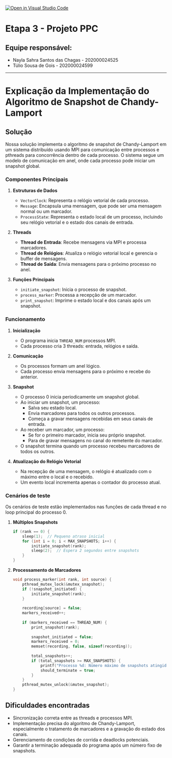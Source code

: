 [![Open in Visual Studio Code](https://classroom.github.com/assets/open-in-vscode-2e0aaae1b6195c2367325f4f02e2d04e9abb55f0b24a779b69b11b9e10269abc.svg)](https://classroom.github.com/online_ide?assignment_repo_id=16515838&assignment_repo_type=AssignmentRepo)

# Etapa 3 - Projeto PPC

## Equipe responsável:
 * Nayla Sahra Santos das Chagas - 202000024525  
 * Túlio Sousa de Gois - 202000024599
   
---

# Explicação da Implementação do Algoritmo de Snapshot de Chandy-Lamport

## Solução

Nossa solução implementa o algoritmo de snapshot de Chandy-Lamport em um sistema distribuído usando MPI para comunicação entre processos e pthreads para concorrência dentro de cada processo. O sistema segue um modelo de comunicação em anel, onde cada processo pode iniciar um snapshot global.

### Componentes Principais

1. **Estruturas de Dados**
   - `VectorClock`: Representa o relógio vetorial de cada processo.
   - `Message`: Encapsula uma mensagem, que pode ser uma mensagem normal ou um marcador.
   - `ProcessState`: Representa o estado local de um processo, incluindo seu relógio vetorial e o estado dos canais de entrada.

2. **Threads**
   - **Thread de Entrada**: Recebe mensagens via MPI e processa marcadores.
   - **Thread de Relógios**: Atualiza o relógio vetorial local e gerencia o buffer de mensagens.
   - **Thread de Saída**: Envia mensagens para o próximo processo no anel.

3. **Funções Principais**
   - `initiate_snapshot`: Inicia o processo de snapshot.
   - `process_marker`: Processa a recepção de um marcador.
   - `print_snapshot`: Imprime o estado local e dos canais após um snapshot.

### Funcionamento

1. **Inicialização**
   - O programa inicia `THREAD_NUM` processos MPI.
   - Cada processo cria 3 threads: entrada, relógios e saída.

2. **Comunicação**
   - Os processos formam um anel lógico.
   - Cada processo envia mensagens para o próximo e recebe do anterior.

3. **Snapshot**
   - O processo 0 inicia periodicamente um snapshot global.
   - Ao iniciar um snapshot, um processo:
     - Salva seu estado local.
     - Envia marcadores para todos os outros processos.
     - Começa a gravar mensagens recebidas em seus canais de entrada.
   - Ao receber um marcador, um processo:
     - Se for o primeiro marcador, inicia seu próprio snapshot.
     - Para de gravar mensagens no canal do remetente do marcador.
   - O snapshot termina quando um processo recebeu marcadores de todos os outros.

4. **Atualização do Relógio Vetorial**
   - Na recepção de uma mensagem, o relógio é atualizado com o máximo entre o local e o recebido.
   - Um evento local incrementa apenas o contador do processo atual.

### Cenários de teste

Os cenários de teste estão implementados nas funções de cada thread e no loop principal do processo 0.

1. **Múltiplos Snapshots**
   ```c
   if (rank == 0) {
       sleep(1);  // Pequeno atraso inicial
       for (int i = 0; i < MAX_SNAPSHOTS; i++) {
           initiate_snapshot(rank);
           sleep(2);  // Espera 2 segundos entre snapshots
       }
   }
   ```

2. **Processamento de Marcadores**
   ```c
   void process_marker(int rank, int source) {
       pthread_mutex_lock(&mutex_snapshot);
       if (!snapshot_initiated) {
           initiate_snapshot(rank);
       }
       
       recording[source] = false;
       markers_received++;
       
       if (markers_received == THREAD_NUM) {
           print_snapshot(rank);
           
           snapshot_initiated = false;
           markers_received = 0;
           memset(recording, false, sizeof(recording));
           
           total_snapshots++;
           if (total_snapshots >= MAX_SNAPSHOTS) {
               printf("Processo %d: Número máximo de snapshots atingido.\n", rank);
               should_terminate = true;
           }
       }
       pthread_mutex_unlock(&mutex_snapshot);
   }
   ```

## Dificuldades encontradas
- Sincronização correta entre as threads e processos MPI.
- Implementação precisa do algoritmo de Chandy-Lamport, especialmente o tratamento de marcadores e a gravação do estado dos canais.
- Gerenciamento de condições de corrida e deadlocks potenciais.
- Garantir a terminação adequada do programa após um número fixo de snapshots.
